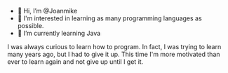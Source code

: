 - 👋 Hi, I’m @Joanmike
- 👀 I'm interested in learning as many programming languages as possible.
- 🌱 I’m currently learning Java

I was always curious to learn how to program. 
In fact, I was trying to learn many years ago, but I had to give it up. 
This time I'm more motivated than ever to learn again and not give up until I get it.
<!---
JoanMike/JoanMike is a ✨ special ✨ repository because its `README.md` (this file) appears on your GitHub profile.
You can click the Preview link to take a look at your changes.
--->
